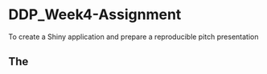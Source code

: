 # DDP_Week4-Assignment
To create a Shiny application and prepare a reproducible pitch presentation
## The 
